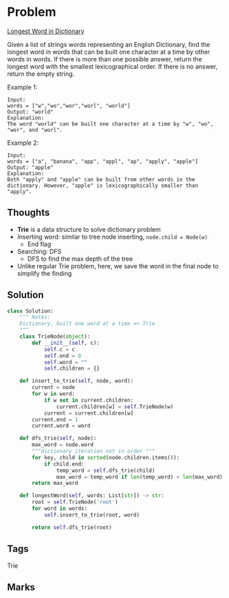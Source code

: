 # Problem
[Longest Word in Dictionary](https://leetcode.com/problems/longest-word-in-dictionary)

Given a list of strings words representing an English Dictionary, find the longest word in words that can be built one character
at a time by other words in words. If there is more than one possible answer, return the longest word with the smallest lexicographical order.
If there is no answer, return the empty string.

Example 1:
```
Input: 
words = ["w","wo","wor","worl", "world"]
Output: "world"
Explanation: 
The word "world" can be built one character at a time by "w", "wo", "wor", and "worl".
```
Example 2:
```
Input: 
words = ["a", "banana", "app", "appl", "ap", "apply", "apple"]
Output: "apple"
Explanation: 
Both "apply" and "apple" can be built from other words in the dictionary. However, "apple" is lexicographically smaller than "apply".
```
## Thoughts
- **Trie** is a data structure to solve dictionary problem 
- Inserting word: similar to tree node inserting, `node.child = Node(w)`
  - End flag 
- Searching: DFS
  - DFS to find the max depth of the tree
- Unlike regular Trie problem, here, we save the word in the final node 
  to simplify the finding 

## Solution
```python
class Solution:
    """ Notes:
    Dictionary, built one word at a time => Trie 
    """
    class TrieNode(object):
        def __init__(self, c):
            self.c = c
            self.end = 0
            self.word = ""
            self.children = {}

    def insert_to_trie(self, node, word):
        current = node 
        for w in word:
            if w not in current.children:
                current.children[w] = self.TrieNode(w)
            current = current.children[w]
        current.end = 1
        current.word = word

    def dfs_trie(self, node):
        max_word = node.word
        """dictionary iteration not in order """
        for key, child in sorted(node.children.items()):
            if child.end:
                temp_word = self.dfs_trie(child)
                max_word = temp_word if len(temp_word) > len(max_word) else max_word
        return max_word

    def longestWord(self, words: List[str]) -> str:
        root = self.TrieNode('root')
        for word in words:
            self.insert_to_trie(root, word)

        return self.dfs_trie(root)

```

## Tags
Trie
## Marks


[comment]: <timestamp:2019-07-06>
